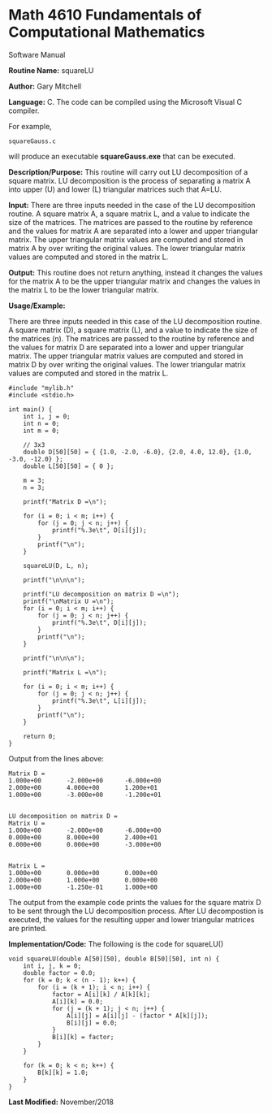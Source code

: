 # Math 4610 Fundamentals of Computational Mathematics
Software Manual

**Routine Name:**           squareLU

**Author:** Gary Mitchell

**Language:** C. The code can be compiled using the Microsoft Visual C compiler.

For example,

    squareGauss.c

will produce an executable **squareGauss.exe** that can be executed.

**Description/Purpose:** This routine will carry out LU decomposition of a square matrix. LU decomposition is the process of separating a matrix A into upper (U) and lower (L) triangular matrices such that A=LU.

**Input:** There are three inputs needed in the case of the LU decomposition routine. A square matrix A, a square matrix L, and a value to indicate the size of the matrices. The matrices are passed to the routine by reference and the values for matrix A are separated into a lower and upper triangular matrix. The upper triangular matrix values are computed and stored in matrix A by over writing the original values. The lower triangular matrix values are computed and stored in the matrix L. 

**Output:** This routine does not return anything, instead it changes the values for the matrix A to be the upper triangular matrix and changes the values in the matrix L to be the lower triangular matrix.

**Usage/Example:**

There are three inputs needed in this case of the LU decomposition routine. A square matrix (D), a square matrix (L), and a value to indicate the size of the matrices (n). The matrices are passed to the routine by reference and the values for matrix D are separated into a lower and upper triangular matrix. The upper triangular matrix values are computed and stored in matrix D by over writing the original values. The lower triangular matrix values are computed and stored in the matrix L.

    #include "mylib.h"
    #include <stdio.h>

    int main() {
        int i, j = 0;
        int n = 0;
        int m = 0;

        // 3x3
        double D[50][50] = { {1.0, -2.0, -6.0}, {2.0, 4.0, 12.0}, {1.0, -3.0, -12.0} };
        double L[50][50] = { 0 };

        m = 3;
        n = 3;

        printf("Matrix D =\n");

        for (i = 0; i < m; i++) {
            for (j = 0; j < n; j++) {
                printf("%.3e\t", D[i][j]);
            }
            printf("\n");
        }

        squareLU(D, L, n);

        printf("\n\n\n");

        printf("LU decomposition on matrix D =\n");
        printf("\nMatrix U =\n");
        for (i = 0; i < m; i++) {
            for (j = 0; j < n; j++) {
                printf("%.3e\t", D[i][j]);
            }
            printf("\n");
        }

        printf("\n\n\n");

        printf("Matrix L =\n");

        for (i = 0; i < m; i++) {
            for (j = 0; j < n; j++) {
                printf("%.3e\t", L[i][j]);
            }
            printf("\n");
        }

        return 0;
    }

Output from the lines above:

    Matrix D =
    1.000e+00       -2.000e+00      -6.000e+00
    2.000e+00       4.000e+00       1.200e+01
    1.000e+00       -3.000e+00      -1.200e+01


    LU decomposition on matrix D =
    Matrix U =
    1.000e+00       -2.000e+00      -6.000e+00
    0.000e+00       8.000e+00       2.400e+01
    0.000e+00       0.000e+00       -3.000e+00


    Matrix L =
    1.000e+00       0.000e+00       0.000e+00
    2.000e+00       1.000e+00       0.000e+00
    1.000e+00       -1.250e-01      1.000e+00

The output from the example code prints the values for the square matrix D to be sent through the LU decomposition process. After LU decompostion is executed, the values for the resulting upper and lower triangular matrices are printed.

**Implementation/Code:** The following is the code for squareLU()

    void squareLU(double A[50][50], double B[50][50], int n) {
        int i, j, k = 0;
        double factor = 0.0;
        for (k = 0; k < (n - 1); k++) {
            for (i = (k + 1); i < n; i++) {
                factor = A[i][k] / A[k][k];
                A[i][k] = 0.0;
                for (j = (k + 1); j < n; j++) {
                    A[i][j] = A[i][j] - (factor * A[k][j]);
                    B[i][j] = 0.0;
                }
                B[i][k] = factor;
            }
        }

        for (k = 0; k < n; k++) {
            B[k][k] = 1.0;
        }
    }

**Last Modified:** November/2018

